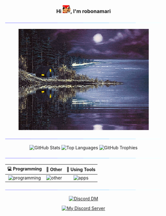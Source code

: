 <div align="center">

### Hi ![knuckles coffee emoji](content/emojis/knuckles-coffee.webp), I'm robonamari

![separator color bar](content/gifs/color-bar.gif)

![cabin](content/gifs/cabin.gif)

![separator color bar](content/gifs/color-bar.gif)

![GitHub Stats](https://github-readme-stats.vercel.app/api?username=robonamari&theme=transparent)
![Top Languages](https://github-readme-stats.vercel.app/api/top-langs/?username=robonamari&theme=transparent)
![GitHub Trophies](https://github-profile-trophy.vercel.app/?username=robonamari&theme=onedark&no-bg=true&no-frame=true)

![separator color bar](content/gifs/color-bar.gif)

|                          💻 Programming                           |                             🔎 Other                              |                                           🧰 Using Tools                                            |
| :---------------------------------------------------------------: | :---------------------------------------------------------------: | :-------------------------------------------------------------------------------------------------: |
| ![programming](https://skillicons.dev/icons?i=py,html,css,nodejs) | ![other](https://skillicons.dev/icons?i=wordpress,sqlite,bots,md) | ![apps](https://skillicons.dev/icons?i=github,discord,powershell,vscode,cloudflare,workers,windows) |

![separator color bar](content/gifs/color-bar.gif)

[![Discord DM](https://discord.c99.nl/widget/theme-3/891673434277445682.png)](https://discordapp.com/users/891673434277445682)

[![My Discord Server](https://discord.com/api/guilds/1044595742259556373/widget.png?style=banner2)](https://discord.gg/XEpFbnqrTq)

</div>
